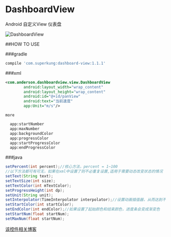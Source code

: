 # DashboardView
Android 自定义View 仪表盘

![DashboardView](https://github.com/SuperKung/DashboardView/blob/master/dashboard-view.gif)

##HOW TO USE

###gradle

```Groovy
compile 'com.superkung:dashboard-view:1.1.1'
```
###xml
```xml
<com.anderson.dashboardview.view.DashboardView
        android:layout_width="wrap_content"
        android:layout_height="wrap_content"
        android:id="@+id/panView"
        android:text="当前速度"
        app:Unit="m/s"/>
```
    more
```xml
  app:startNumber
  app:maxNumber
  app:backgroundColor
  app:progressColor
  app:startProgressColor
  app:endProgressColor
```
###java
```java
setPercent(int percent);//核心方法，percent = 1~100
//以下方法都可有可无，如果在xml中设置了则不必重复设置,适用于需要动态改变状态的情况
setText(String text);
setTextSize(int size);
setTextColor(int mTextColor);
setProgressHeight(int dp);
setUnit(String unit);
setInterpolator(TimeInterpolator interpolator);//设置动画插值器，从而达到不同的动画效果
setStartColor(int startColor);
setEndColor(int endColor);//如果设置了起始颜色和结束颜色，进度条会变成渐变色
setStartNum(float startNum);
setMaxNum(float startNum);
```

[该控件相关博客](http://blog.csdn.net/qq_17422503/article/details/51769672)  
